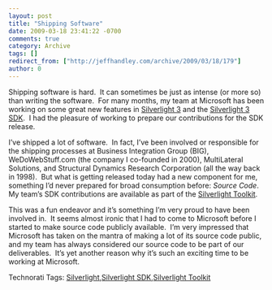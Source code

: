 ```yaml
---
layout: post
title: "Shipping Software"
date: 2009-03-18 23:41:22 -0700
comments: true
category: Archive
tags: []
redirect_from: ["http://jeffhandley.com/archive/2009/03/18/179"]
author: 0
---
```

<!-- more -->
<p>Shipping software is hard.  It can sometimes be just as intense (or more so) than writing the software.  For many months, my team at Microsoft has been working on some great new features in <a href="http://silverlight.net/getstarted/silverlight3/default.aspx" target="_blank">Silverlight 3</a> and the <a href="http://www.microsoft.com/downloads/details.aspx?displaylang=en&amp;FamilyID=d09b6ecf-9a45-4d99-b752-2a330a937bc4" target="_blank">Silverlight 3 SDK</a>.  I had the pleasure of working to prepare our contributions for the SDK release.</p>  <p>I’ve shipped a lot of software.  In fact, I’ve been involved or responsible for the shipping processes at Business Integration Group (BIG), WeDoWebStuff.com (the company I co-founded in 2000), MultiLateral Solutions, and Structural Dynamics Research Corporation (all the way back in 1998).  But what is getting released today had a new component for me, something I’d never prepared for broad consumption before: <em>Source Code</em>.  My team’s SDK contributions are available as part of the <a href="http://www.codeplex.com/Silverlight" target="_blank">Silverlight Toolkit</a>.</p>  <p>This was a fun endeavor and it’s something I’m very proud to have been involved in.  It seems almost ironic that I had to come to Microsoft before I started to make source code publicly available.  I’m very impressed that Microsoft has taken on the mantra of making a lot of its source code public, and my team has always considered our source code to be part of our deliverables.  It’s yet another reason why it’s such an exciting time to be working at Microsoft.</p>  <div style="padding-bottom: 0px; margin: 0px; padding-left: 0px; padding-right: 0px; display: inline; float: none; padding-top: 0px" id="scid:0767317B-992E-4b12-91E0-4F059A8CECA8:5d8deca2-c1be-4e89-ad43-5658ef80fe8f" class="wlWriterEditableSmartContent">Technorati Tags: <a href="http://technorati.com/tags/Silverlight" rel="tag">Silverlight</a>,<a href="http://technorati.com/tags/Silverlight+SDK" rel="tag">Silverlight SDK</a>,<a href="http://technorati.com/tags/Silverlight+Toolkit" rel="tag">Silverlight Toolkit</a></div>

